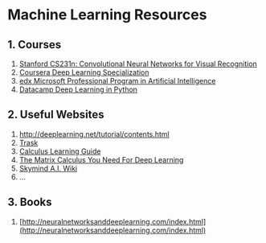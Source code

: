 # Machine Learning Resources

## 1. Courses
1. [Stanford CS231n: Convolutional Neural Networks for Visual Recognition](http://cs231n.github.io/)
2. [Coursera Deep Learning Specialization](https://www.coursera.org/specializations/deep-learning)
3. [edx Microsoft Professional Program in Artificial Intelligence](https://www.edx.org/microsoft-professional-program-artificial-intelligence)
4. [Datacamp Deep Learning in Python](https://www.datacamp.com/courses/deep-learning-in-python)


## 2. Useful Websites
  1. <http://deeplearning.net/tutorial/contents.html>
  2. [Trask](http://iamtrask.github.io/)
  3. [Calculus Learning Guide](https://betterexplained.com/guides/calculus/)
  4. [The Matrix Calculus You Need For Deep Learning]()
  5. [Skymind A.I. Wiki](https://skymind.ai/wiki/)
  6. ...
  
## 3. Books
  1. [http://neuralnetworksanddeeplearning.com/index.html](http://neuralnetworksanddeeplearning.com/index.html)
